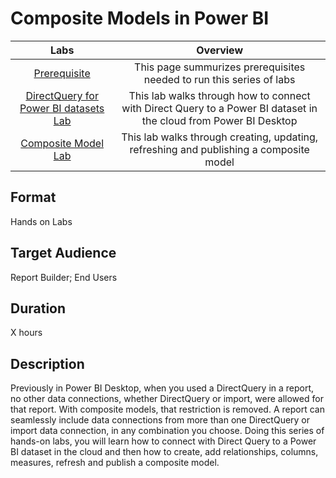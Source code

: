 # Composite Models in Power BI
| Labs | Overview | 
|:------:|:---------:|
|[Prerequisite](https://github.com/lipinght/PBIHackathon/blob/main/AIinPowerBI/Prerequisite.md)|This page summurizes prerequisites needed to run this series of labs|
|[DirectQuery for Power BI datasets Lab](https://github.com/lipinght/PBIHackathon/blob/main/CompositeModels/DirectQueryforPowerBIdatasetsLab.md)|This lab walks through how to connect with Direct Query to a Power BI dataset in the cloud from Power BI Desktop|
|[Composite Model Lab](https://github.com/lipinght/PBIHackathon/blob/main/AIinPowerBI/TextAnalyticsLab.md)|This lab walks through creating, updating, refreshing and publishing a composite model|


## Format

Hands on Labs

## Target Audience

Report Builder; End Users

## Duration

X hours 

## Description

Previously in Power BI Desktop, when you used a DirectQuery in a report, no other data connections, whether DirectQuery or import, were allowed for that report. With composite models, that restriction is removed. A report can seamlessly include data connections from more than one DirectQuery or import data connection, in any combination you choose.
Doing this series of hands-on labs, you will learn how to connect with Direct Query to a Power BI dataset in the cloud and then how to create, add relationships, columns, measures, refresh and publish a composite model. 
